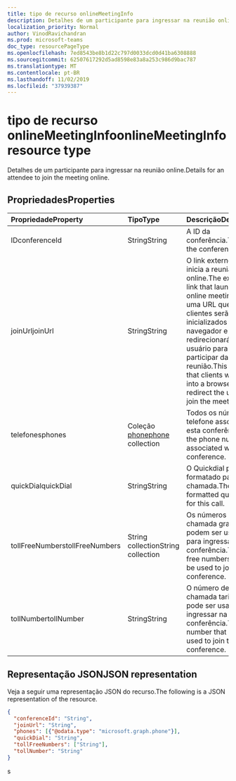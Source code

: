 ```yaml
---
title: tipo de recurso onlineMeetingInfo
description: Detalhes de um participante para ingressar na reunião online.
localization_priority: Normal
author: VinodRavichandran
ms.prod: microsoft-teams
doc_type: resourcePageType
ms.openlocfilehash: 7ed8543be8b1d22c797d0033dcd0d41ba6308888
ms.sourcegitcommit: 62507617292d5ad8598e83a8a253c986d9bac787
ms.translationtype: MT
ms.contentlocale: pt-BR
ms.lasthandoff: 11/02/2019
ms.locfileid: "37939387"
---
```

# <a name="onlinemeetinginfo-resource-type"></a><span data-ttu-id="59cf1-103">tipo de recurso onlineMeetingInfo</span><span class="sxs-lookup"><span data-stu-id="59cf1-103">onlineMeetingInfo resource type</span></span>

<span data-ttu-id="59cf1-104">Detalhes de um participante para ingressar na reunião online.</span><span class="sxs-lookup"><span data-stu-id="59cf1-104">Details for an attendee to join the meeting online.</span></span>

## <a name="properties"></a><span data-ttu-id="59cf1-105">Propriedades</span><span class="sxs-lookup"><span data-stu-id="59cf1-105">Properties</span></span>

| <span data-ttu-id="59cf1-106">Propriedade</span><span class="sxs-lookup"><span data-stu-id="59cf1-106">Property</span></span>     | <span data-ttu-id="59cf1-107">Tipo</span><span class="sxs-lookup"><span data-stu-id="59cf1-107">Type</span></span>        | <span data-ttu-id="59cf1-108">Descrição</span><span class="sxs-lookup"><span data-stu-id="59cf1-108">Description</span></span> |
|:-------------|:------------|:------------|
|<span data-ttu-id="59cf1-109">ID</span><span class="sxs-lookup"><span data-stu-id="59cf1-109">conferenceId</span></span>|<span data-ttu-id="59cf1-110">String</span><span class="sxs-lookup"><span data-stu-id="59cf1-110">String</span></span>| <span data-ttu-id="59cf1-111">A ID da conferência.</span><span class="sxs-lookup"><span data-stu-id="59cf1-111">The ID of the conference.</span></span>|
|<span data-ttu-id="59cf1-112">joinUrl</span><span class="sxs-lookup"><span data-stu-id="59cf1-112">joinUrl</span></span>|<span data-ttu-id="59cf1-113">String</span><span class="sxs-lookup"><span data-stu-id="59cf1-113">String</span></span>| <span data-ttu-id="59cf1-114">O link externo que inicia a reunião online.</span><span class="sxs-lookup"><span data-stu-id="59cf1-114">The external link that launches the online meeting.</span></span> <span data-ttu-id="59cf1-115">Esta é uma URL que os clientes serão inicializados em um navegador e redirecionará o usuário para participar da reunião.</span><span class="sxs-lookup"><span data-stu-id="59cf1-115">This is a URL that clients will launch into a browser and will redirect the user to join the meeting.</span></span>|
|<span data-ttu-id="59cf1-116">telefones</span><span class="sxs-lookup"><span data-stu-id="59cf1-116">phones</span></span>|<span data-ttu-id="59cf1-117">Coleção [phone](phone.md)</span><span class="sxs-lookup"><span data-stu-id="59cf1-117">[phone](phone.md) collection</span></span>| <span data-ttu-id="59cf1-118">Todos os números de telefone associados a esta conferência.</span><span class="sxs-lookup"><span data-stu-id="59cf1-118">All of the phone numbers associated with this conference.</span></span>|
|<span data-ttu-id="59cf1-119">quickDial</span><span class="sxs-lookup"><span data-stu-id="59cf1-119">quickDial</span></span>|<span data-ttu-id="59cf1-120">String</span><span class="sxs-lookup"><span data-stu-id="59cf1-120">String</span></span>| <span data-ttu-id="59cf1-121">O Quickdial pré-formatado para esta chamada.</span><span class="sxs-lookup"><span data-stu-id="59cf1-121">The pre-formatted quickdial for this call.</span></span>|
|<span data-ttu-id="59cf1-122">tollFreeNumbers</span><span class="sxs-lookup"><span data-stu-id="59cf1-122">tollFreeNumbers</span></span>|<span data-ttu-id="59cf1-123">String collection</span><span class="sxs-lookup"><span data-stu-id="59cf1-123">String collection</span></span>| <span data-ttu-id="59cf1-124">Os números de chamada gratuita que podem ser usados para ingressar na conferência.</span><span class="sxs-lookup"><span data-stu-id="59cf1-124">The toll free numbers that can be used to join the conference.</span></span>|
|<span data-ttu-id="59cf1-125">tollNumber</span><span class="sxs-lookup"><span data-stu-id="59cf1-125">tollNumber</span></span>|<span data-ttu-id="59cf1-126">String</span><span class="sxs-lookup"><span data-stu-id="59cf1-126">String</span></span>| <span data-ttu-id="59cf1-127">O número de chamada tarifada que pode ser usado para ingressar na conferência.</span><span class="sxs-lookup"><span data-stu-id="59cf1-127">The toll number that can be used to join the conference.</span></span>|

## <a name="json-representation"></a><span data-ttu-id="59cf1-128">Representação JSON</span><span class="sxs-lookup"><span data-stu-id="59cf1-128">JSON representation</span></span>

<span data-ttu-id="59cf1-129">Veja a seguir uma representação JSON do recurso.</span><span class="sxs-lookup"><span data-stu-id="59cf1-129">The following is a JSON representation of the resource.</span></span>

<!-- {
  "blockType": "resource",
  "@odata.type": "microsoft.graph.onlineMeetingInfo"
}-->

```json
{
  "conferenceId": "String",
  "joinUrl": "String",
  "phones": [{"@odata.type": "microsoft.graph.phone"}],
  "quickDial": "String",
  "tollFreeNumbers": ["String"],
  "tollNumber": "String"
}
```

<!-- uuid: 16cd6b66-4b1a-43a1-adaf-3a886856ed98
2019-02-04 14:57:30 UTC -->
<!-- {
  "type": "#page.annotation",
  "description": "onlineMeetingInfo resource",
  "keywords": "",
  "section": "documentation",
  "tocPath": ""
}-->s
